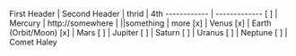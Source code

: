First Header | Second Header | thrid | 4th
------------ | -------------
[ ] | Mercury | http://somewhere |
||something | more
[x] | Venus
[x] | Earth (Orbit/Moon)
[x] | Mars
[ ] | Jupiter
[ ] | Saturn
[ ] | Uranus 
[ ] | Neptune
[ ] | Comet Haley
